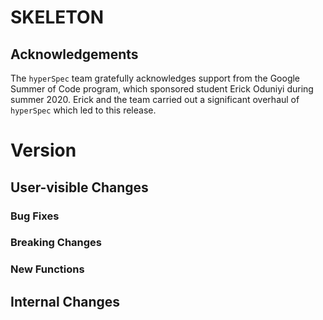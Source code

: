 # SKELETON

## Acknowledgements
The `hyperSpec` team gratefully acknowledges support from the Google Summer of Code program, which sponsored student Erick Oduniyi during summer 2020.
Erick and the team carried out a significant overhaul of `hyperSpec` which led to this release.

# Version

## User-visible Changes

### Bug Fixes
### Breaking Changes
### New Functions

## Internal Changes
